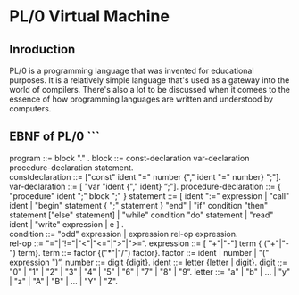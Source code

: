 # PL/0 Virtual Machine
## Inroduction
PL/0 is a programming language that was invented for educational purposes. It is a relatively simple language that's used as a gateway into the world of compilers. There's also a lot to be discussed when it comees to the essence of how programming languages are written and understood by computers.

## EBNF of PL/0 ```
program ::= block "." . 
block ::= const-declaration  var-declaration  procedure-declaration statement.	
constdeclaration ::= ["const" ident "=" number {"," ident "=" number} ";"].	
var-declaration  ::= [ "var "ident {"," ident} “;"].
procedure-declaration ::= { "procedure" ident ";" block ";" }
statement   ::= [ ident ":=" expression
| "call" ident
	      	| "begin" statement { ";" statement } "end" 
	      	| "if" condition "then" statement ["else" statement]
		| "while" condition "do" statement
		| "read" ident
		| "write" expression
	      	| e ] .  
condition ::= "odd" expression 
	  	| expression  rel-op  expression.  
rel-op ::= "="|“!="|"<"|"<="|">"|">=“.
expression ::= [ "+"|"-"] term { ("+"|"-") term}.
term ::= factor {("*"|"/") factor}. 
factor ::= ident | number | "(" expression ")“.
number ::= digit {digit}.
ident ::= letter {letter | digit}.
digit ;;= "0" | "1" | "2" | "3" | "4" | "5" | "6" | "7" | "8" | "9“.
letter ::= "a" | "b" | … | "y" | "z" | "A" | "B" | ... | "Y" | "Z".
```
